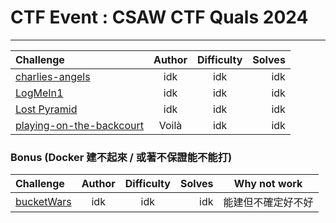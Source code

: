 # CTF Event : CSAW CTF Quals 2024

---

| Challenge                                            | Author | Difficulty | Solves |
| :--------------------------------------------------- | :----: | :--------: | -----: |
| [charlies-angels](charlies-angels)                   |  idk   |    idk     |    idk |
| [LogMeIn1](LogMeIn1)                                 |  idk   |    idk     |    idk |
| [Lost Pyramid](Lost-Pyramid)                         |  idk   |    idk     |    idk |
| [playing-on-the-backcourt](playing-on-the-backcourt) | Voilà  |    idk     |    idk |

### Bonus (Docker 建不起來 / 或著不保證能不能打)

| Challenge                | Author | Difficulty | Solves |    Why not work    |
| :----------------------- | :----: | :--------: | -----: | :----------------: |
| [bucketWars](bucketWars) |  idk   |    idk     |    idk | 能建但不確定好不好 |
